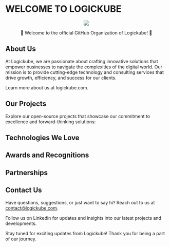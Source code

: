 # WELCOME TO LOGICKUBE
<p align="center">
  <img src="https://github.com/Logickube/.github/assets/142475943/200095dd-fa5f-4e0e-8244-7146843700ca" />
</p>
<p align="center">
🚀 Welcome to the official GitHub Organization of Logickube! 🚀
</p>

## About Us
At Logickube, we are passionate about crafting innovative solutions that empower businesses to navigate the complexities of the digital world. Our mission is to provide cutting-edge technology and consulting services that drive growth, efficiency, and success for our clients.

Learn more about us at logickube.com.

## Our Projects
Explore our open-source projects that showcase our commitment to excellence and forward-thinking solutions:

## Technologies We Love

## Awards and Recognitions

## Partnerships

## Contact Us
Have questions, suggestions, or just want to say hi? Reach out to us at contact@logickube.com.

Follow us on Linkedin for updates and insights into our latest projects and developments.

Stay tuned for exciting updates from Logickube! Thank you for being a part of our journey.

